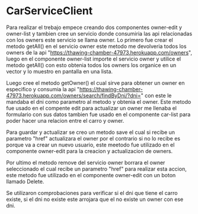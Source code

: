# CarServiceClient

Para realizar el trebajo empece creando dos componentes owner-edit y owner-list y tambien cree un servicio donde 
consumiria las api relacionadas con los owners este servicio se llama owner. Lo primero fue crear el metodo getAll() en el servicio owner este metodo me devolveria todos los owners de la api "https://thawing-chamber-47973.herokuapp.com/owners", luego en el componente owner-list importe el servicio owner y utilice el metodo getAll()
con esto obtenia todos los owners los organice en un vector y lo muestro en pantalla en una lista.

Luego cree el metodo getOwner() el cual sirve para obtener un owner en especifico y consumia la api
"https://thawing-chamber-47973.herokuapp.com/owners/search/findByDni/?dni=" con este le mandaba el dni como parametro al metodo y obtenia el owner. Este metodo fue usado en el compente edit para actualizar un owner me llenaba el formulario con sus datos tambien fue usado en el componente car-list para poder hacer una relacion entre el carro y owner. 

Para guardar y actualizar se creo un metodo save el cual si recibe un parametro "href" actualizara el owner por el contrario si no lo recibe es porque va a crear un nuevo usuario, este meetodo fue utilizado en el componente owner-edit para la creacion y actualizacion de owners.

Por ultimo el metodo remove del servicio owner borrara el owner seleccionado el cual recibe un parametro "href" para realizar esta accion, este metodo fue utilizado en el componente owner-edit con un boton llamado Delete.

Se utilizaron comprobaciones para verificar si el dni que tiene el carro existe, si el dni no existe este arrojara que el no existe un owner con ese dni.